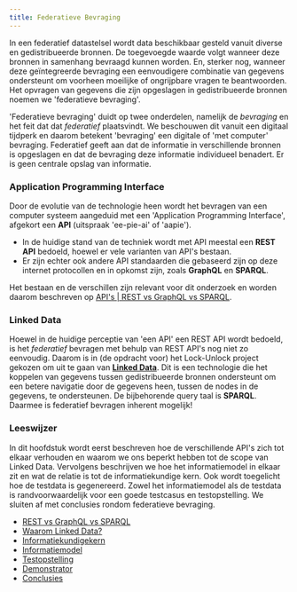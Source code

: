 ```yaml
---
title: Federatieve Bevraging
---
```

In een federatief datastelsel wordt data beschikbaar gesteld vanuit diverse en gedistribueerde bronnen. De toegevoegde waarde volgt wanneer deze bronnen in samenhang bevraagd kunnen worden. En, sterker nog, wanneer deze geïntegreerde bevraging een eenvoudigere combinatie van gegevens ondersteunt om voorheen moeilijke of ongrijpbare vragen te beantwoorden. Het opvragen van gegevens die zijn opgeslagen in gedistribueerde bronnen noemen we 'federatieve bevraging'. 

'Federatieve bevraging' duidt op twee onderdelen, namelijk de _bevraging_ en het feit dat dat _federatief_ plaatsvindt. We beschouwen dit vanuit een digitaal tijdperk en daarom betekent 'bevraging' een digitale of 'met computer' bevraging. Federatief geeft aan dat de informatie in verschillende bronnen is opgeslagen en dat de bevraging deze informatie individueel benadert. Er is geen centrale opslag van informatie. 

### Application Programming Interface 
Door de evolutie van de technologie heen wordt het bevragen van een computer systeem aangeduid met een 'Application Programming Interface', afgekort een **API** (uitspraak 'ee-pie-ai' of 'aapie').

- In de huidige stand van de techniek wordt met API meestal een **REST API** bedoeld, hoewel er vele varianten van API's bestaan. 
- Er zijn echter ook andere API standaarden die gebaseerd zijn op deze internet protocollen en in opkomst zijn, zoals **GraphQL** en **SPARQL**. 

Het bestaan en de verschillen zijn relevant voor dit onderzoek en worden daarom beschreven op [API's | REST vs GraphQL vs SPARQL](apis.md).

### Linked Data

Hoewel in de huidige perceptie van 'een API' een REST API wordt bedoeld, is het _federatief_ bevragen met behulp van REST API's nog niet zo eenvoudig. Daarom is in (de opdracht voor) het Lock-Unlock project gekozen om uit te gaan van **[Linked Data](linkeddata.md)**. Dit is een technologie die het koppelen van gegevens tussen gedistribueerde bronnen ondersteunt om een betere navigatie door de gegevens heen, tussen de nodes in de gegevens, te ondersteunen. De bijbehorende query taal is **SPARQL**. Daarmee is federatief bevragen inherent mogelijk!

### Leeswijzer
In dit hoofdstuk wordt eerst beschreven hoe de verschillende API's zich tot elkaar verhouden en waarom we ons beperkt hebben tot de scope van Linked Data. Vervolgens beschrijven we hoe het informatiemodel in elkaar zit en wat de relatie is tot de informatiekundige kern. Ook wordt toegelicht hoe de testdata is gegenereerd. Zowel het informatiemodel als de testdata is randvoorwaardelijk voor een goede testcasus en testopstelling. We sluiten af met conclusies rondom federatieve bevraging.

- [REST vs GraphQL vs SPARQL](./apis.md)
- [Waarom Linked Data?](./linkeddata.md)
- [Informatiekundigekern](./informatiekundigekern.md)
- [Informatiemodel](./informatiemodel.md)
- [Testopstelling](./testopstelling.md)
- [Demonstrator](./demonstrator.md)
- [Conclusies](./conclusies.md)

